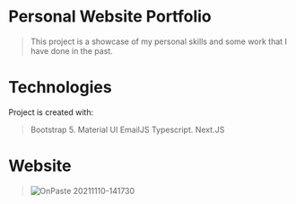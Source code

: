 # Personal Website Portfolio
> This project is a showcase of my personal skills and some work that I have done in the past.
# Technologies
Project is created with:
> Bootstrap 5.
> Material UI
> EmailJS
> Typescript.
> Next.JS
# Website
> ![OnPaste 20211110-141730](https://user-images.githubusercontent.com/68148163/141048821-c5fa928b-374f-4b0e-aa3c-6756492d7938.png)
